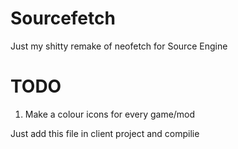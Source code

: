# Sourcefetch
Just my shitty remake of neofetch for Source Engine  
# TODO
1. Make a colour icons for every game/mod  

Just add this file in client project and compilie

